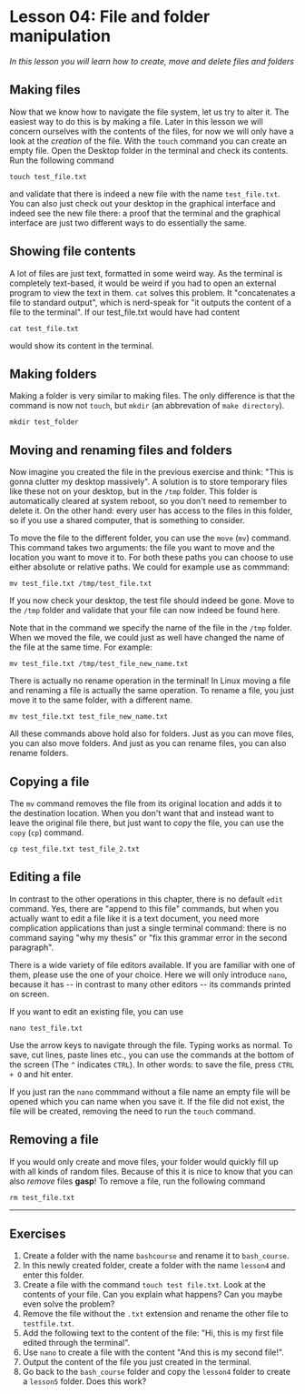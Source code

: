 # Lesson 04: File and folder manipulation
*In this lesson you will learn how to create, move and delete files and folders*

## Making files
Now that we know how to navigate the file system, let us try to alter it. The easiest way to do this is by making a file. Later in this lesson we will concern ourselves with the contents of the files, for now we will only have a look at the *creation* of the file. With the `touch` command you can create an empty file. Open the Desktop folder in the terminal and check its contents. Run the following command

```
touch test_file.txt
```

and validate that there is indeed a new file with the name `test_file.txt`. You can also just check out your desktop in the graphical interface and indeed see the new file there: a proof that the terminal and the graphical interface are just two different ways to do essentially the same.

## Showing file contents
A lot of files are just text, formatted in some weird way. As the terminal is completely text-based, it would be weird if you had to open an external program to view the text in them. `cat` solves this problem. It "concatenates a file to standard output", which is nerd-speak for "it outputs the content of a file to the terminal". If our test_file.txt would have had content

```
cat test_file.txt
```

would show its content in the terminal.

## Making folders
Making a folder is very similar to making files. The only difference is that the command is now not `touch`, but `mkdir` (an abbrevation of `make directory`).

```
mkdir test_folder
```

## Moving and renaming files and folders
Now imagine you created the file in the previous exercise and think: "This is gonna clutter my desktop massively". A solution is to store temporary files like these not on your desktop, but in the `/tmp` folder. This folder is automatically cleared at system reboot, so you don't need to remember to delete it. On the other hand: every user has access to the files in this folder, so if you use a shared computer, that is something to consider.

To move the file to the different folder, you can use the `move` (`mv`) command. This command takes two arguments: the file you want to move and the location you want to move it to. For both these paths you can choose to use either absolute or relative paths. We could for example use as commmand:

```
mv test_file.txt /tmp/test_file.txt
```

If you now check your desktop, the test file should indeed be gone. Move to the `/tmp` folder and validate that your file can now indeed be found here.

Note that in the command we specify the name of the file in the `/tmp` folder. When we moved the file, we could just as well have changed the name of the file at the same time. For example:

```
mv test_file.txt /tmp/test_file_new_name.txt
```

There is actually no rename operation in the terminal! In Linux moving a file and renaming a file is actually the same operation. To rename a file, you just move it to the same folder, with a different name.

```
mv test_file.txt test_file_new_name.txt
```

All these commands above hold also for folders. Just as you can move files, you can also move folders. And just as you can rename files, you can also rename folders.

## Copying a file
The `mv` command removes the file from its original location and adds it to the destination location. When you don't want that and instead want to leave the original file there, but just want to *copy* the file, you can use the `copy` (`cp`) command.

```
cp test_file.txt test_file_2.txt
```

## Editing a file
In contrast to the other operations in this chapter, there is no default `edit` command. Yes, there are "append to this file" commands, but when you actually want to edit a file like it is a text document, you need more complication applications than just a single terminal command: there is no command saying "why my thesis" or "fix this grammar error in the second paragraph".

There is a wide variety of file editors available. If you are familiar with one of them, please use the one of your choice. Here we will only introduce `nano`, because it has -- in contrast to many other editors -- its commands printed on screen.

If you want to edit an existing file, you can use

```
nano test_file.txt
```

Use the arrow keys to navigate through the file. Typing works as normal. To save, cut lines, paste lines etc., you can use the commands at the bottom of the screen (The `^` indicates `CTRL`). In other words: to save the file, press `CTRL + O` and hit enter.

If you just ran the `nano` commmand without a file name an empty file will be opened which you can name when you save it. If the file did not exist, the file will be created, removing the need to run the `touch` command.

## Removing a file
If you would only create and move files, your folder would quickly fill up with all kinds of random files. Because of this it is nice to know that you can also *remove* files **gasp**! To remove a file, run the following command

```
rm test_file.txt
```

---
## Exercises
1. Create a folder with the name `bashcourse` and rename it to `bash_course`.
2. In this newly created folder, create a folder with the name `lesson4` and enter this folder.
3. Create a file with the command `touch test file.txt`. Look at the contents of your file. Can you explain what happens? Can you maybe even solve the problem?
4. Remove the file without the `.txt` extension and rename the other file to `testfile.txt`.
5. Add the following text to the content of the file: "Hi, this is my first file edited through the terminal".
6. Use `nano` to create a file with the content "And this is my second file!".
7. Output the content of the file you just created in the terminal.
8. Go back to the `bash_course` folder and copy the `lesson4` folder to create a `lesson5` folder. Does this work?
